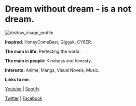 # Dream without dream - is a not dream.

![dezlow_image_profile](https://user-images.githubusercontent.com/74720936/111895729-197f0d00-8a47-11eb-8a3b-c972f9bdbfac.jpg)

**Inspired:** HoneyComeBear, Gigguk, CY8ER.

**The main in life:** Perfecting the world.

**The main in people:** Kindness and honesty.

**Interests:** Anime, Manga, Visual Novels, Music.

**Links to me:**

[Youtube](https://www.youtube.com/channel/UCYV8min3NRKlG51P2GfZnKg/)  |  [Spotify](https://open.spotify.com/user/31z32d5odfyuyyykagdvmfpzhwpy/)

[Twitter](https://twitter.com/DezlowNG/)   |   [Facebook](https://facebook.com/dezlowfb/)
